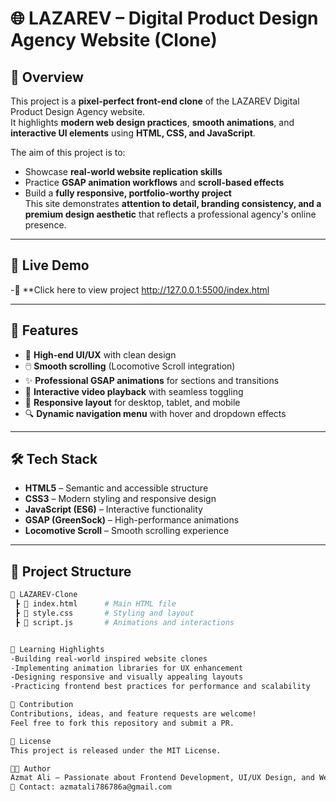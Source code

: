 # 🌐 LAZAREV – Digital Product Design Agency Website (Clone)

## 📌 Overview
This project is a **pixel-perfect front-end clone** of the LAZAREV Digital Product Design Agency website.  
It highlights **modern web design practices**, **smooth animations**, and **interactive UI elements** using **HTML, CSS, and JavaScript**.  

The aim of this project is to:
- Showcase **real-world website replication skills**
- Practice **GSAP animation workflows** and **scroll-based effects**
- Build a **fully responsive, portfolio-worthy project**  
This site demonstrates **attention to detail, branding consistency, and a premium design aesthetic** that reflects a professional agency's online presence.

---

## 🚀 Live Demo
-🔗 **Click here to view project
      http://127.0.0.1:5500/index.html

---

## 🚀 Features
- 🎨 **High-end UI/UX** with clean design
- 🖱️ **Smooth scrolling** (Locomotive Scroll integration)
- ✨ **Professional GSAP animations** for sections and transitions
- 🎥 **Interactive video playback** with seamless toggling
- 📱 **Responsive layout** for desktop, tablet, and mobile
- 🔍 **Dynamic navigation menu** with hover and dropdown effects

---

## 🛠️ Tech Stack
- **HTML5** – Semantic and accessible structure  
- **CSS3** – Modern styling and responsive design  
- **JavaScript (ES6)** – Interactive functionality  
- **GSAP (GreenSock)** – High-performance animations  
- **Locomotive Scroll** – Smooth scrolling experience  

---

## 📂 Project Structure
```bash
📁 LAZAREV-Clone
 ┣ 📄 index.html      # Main HTML file
 ┣ 📄 style.css       # Styling and layout
 ┣ 📄 script.js       # Animations and interactions


🎯 Learning Highlights
-Building real-world inspired website clones
-Implementing animation libraries for UX enhancement
-Designing responsive and visually appealing layouts
-Practicing frontend best practices for performance and scalability

🤝 Contribution
Contributions, ideas, and feature requests are welcome!
Feel free to fork this repository and submit a PR.

📜 License
This project is released under the MIT License.

👨‍💻 Author
Azmat Ali – Passionate about Frontend Development, UI/UX Design, and Web Animations.
📧 Contact: azmatali786786a@gmail.com
